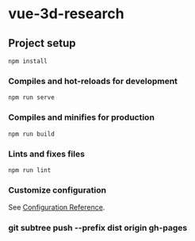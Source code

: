 <!--
 * @Author: shiliangL
 * @Date: 2021-07-16 13:49:29
 * @LastEditTime: 2021-07-17 18:27:20
 * @LastEditors: Do not edit
 * @Description: 
-->
# vue-3d-research

## Project setup
```
npm install
```

### Compiles and hot-reloads for development
```
npm run serve
```

### Compiles and minifies for production
```
npm run build
```

### Lints and fixes files
```
npm run lint
```

### Customize configuration
See [Configuration Reference](https://cli.vuejs.org/config/).


### git subtree push --prefix dist origin gh-pages